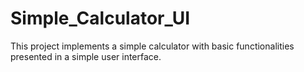 # Simple_Calculator_UI
This project implements a simple calculator with basic functionalities presented in a simple user interface.

